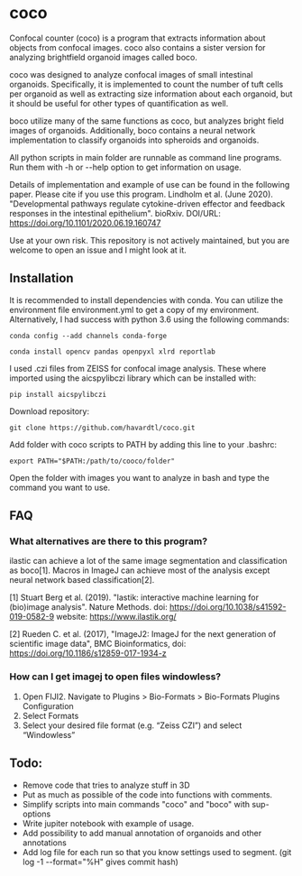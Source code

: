 # coco
Confocal counter (coco) is a program that extracts information about objects from confocal images. coco also contains a sister version for analyzing brightfield organoid images called boco. 

coco was designed to analyze confocal images of small intestinal organoids. Specifically, it is implemented to count the number of tuft cells per organoid as well as extracting size information about each organoid, but it should be useful for other types of quantification as well.

boco utilize many of the same functions as coco, but analyzes bright field images of organoids. Additionally, boco contains a neural network implementation to classify organoids into spheroids and organoids. 

All python scripts in main folder are runnable as command line programs. Run them with -h or --help option to get information on usage. 

Details of implementation and example of use can be found in the following paper. Please cite if you use this program. 
Lindholm et al. (June 2020). "Developmental pathways regulate cytokine-driven effector and feedback responses in the intestinal epithelium". bioRxiv. DOI/URL: https://doi.org/10.1101/2020.06.19.160747 

Use at your own risk. This repository is not actively maintained, but you are welcome to open an issue and I might look at it.  

## Installation
It is recommended to install dependencies with conda. You can utilize the environment file environment.yml to get a copy of my environment. Alternatively, I had success with python 3.6 using the following commands: 

`conda config --add channels conda-forge`

`conda install opencv pandas openpyxl xlrd reportlab`

I used .czi files from ZEISS for confocal image analysis. These where imported using the aicspylibczi library which can be installed with:

`pip install aicspylibczi`

Download repository: 

`git clone https://github.com/havardtl/coco.git`

Add folder with coco scripts to PATH by adding this line to your .bashrc: 

`export PATH="$PATH:/path/to/cooco/folder"`

Open the folder with images you want to analyze in bash and type the command you want to use. 

## FAQ
### What alternatives are there to this program?
ilastic can achieve a lot of the same image segmentation and classification as boco[1]. Macros in ImageJ can achieve most of the analysis except neural network based classification[2].

[1] Stuart Berg et al. (2019). "lastik: interactive machine learning for (bio)image analysis". Nature Methods. doi: https://doi.org/10.1038/s41592-019-0582-9 website: https://www.ilastik.org/

[2] Rueden C. et al. (2017), "ImageJ2: ImageJ for the next generation of scientific image data", BMC Bioinformatics, doi: https://doi.org/10.1186/s12859-017-1934-z

### How can I get imagej to open files windowless? 
1. Open FIJI2. Navigate to Plugins > Bio-Formats > Bio-Formats Plugins Configuration
3. Select Formats
4. Select your desired file format (e.g. “Zeiss CZI”) and select “Windowless”

## Todo: 
- Remove code that tries to analyze stuff in 3D
- Put as much as possible of the code into functions with comments. 
- Simplify scripts into main commands "coco" and "boco" with sup-options
- Write jupiter notebook with example of usage. 
- Add possibility to add manual annotation of organoids and other annotations
- Add log file for each run so that you know settings used to segment. (git log -1 --format="%H" gives commit hash)



